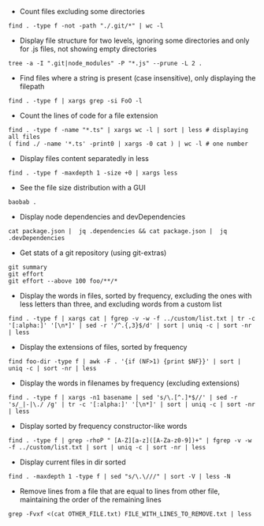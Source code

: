 - Count files excluding some directories
```shell
find . -type f -not -path "./.git/*" | wc -l
```

- Display file structure for two levels, ignoring some directories and only for .js files, not showing empty directories
```shell
tree -a -I ".git|node_modules" -P "*.js" --prune -L 2 .
```

- Find files where a string is present (case insensitive), only displaying the filepath
```shell
find . -type f | xargs grep -si FoO -l
```

- Count the lines of code for a file extension
```shell
find . -type f -name "*.ts" | xargs wc -l | sort | less # displaying all files
( find ./ -name '*.ts' -print0 | xargs -0 cat ) | wc -l # one number
```

- Display files content separatedly in less
```shell
find . -type f -maxdepth 1 -size +0 | xargs less
```

- See the file size distribution with a GUI
```shell
baobab .
```

- Display node dependencies and devDependencies
```shell
cat package.json |  jq .dependencies && cat package.json |  jq .devDependencies
```

- Get stats of a git repository (using git-extras)
```shell
git summary
git effort
git effort --above 100 foo/**/*
```

- Display the words in files, sorted by frequency, excluding the ones with less letters than three, and excluding words from a custom list
```shell
find . -type f | xargs cat | fgrep -v -w -f ../custom/list.txt | tr -c '[:alpha:]' '[\n*]' | sed -r '/^.{,3}$/d' | sort | uniq -c | sort -nr | less
```

- Display the extensions of files, sorted by frequency
```shell
find foo-dir -type f | awk -F . '{if (NF>1) {print $NF}}' | sort | uniq -c | sort -nr | less
```

- Display the words in filenames by frequency (excluding extensions)
```shell
find . -type f | xargs -n1 basename | sed 's/\.[^.]*$//' | sed -r 's/_|-|\./ /g' | tr -c '[:alpha:]' '[\n*]' | sort | uniq -c | sort -nr | less
```

- Display sorted by frequency constructor-like words
```shell
find . -type f | grep -rhoP " [A-Z][a-z]([A-Za-z0-9])+" | fgrep -v -w -f ../custom/list.txt | sort | uniq -c | sort -nr | less
```

- Display current files in dir sorted
```shell
find . -maxdepth 1 -type f | sed "s/\.\///" | sort -V | less -N
```

- Remove lines from a file that are equal to lines from other file, maintaining the order of the remaining lines
```shell
grep -Fvxf <(cat OTHER_FILE.txt) FILE_WITH_LINES_TO_REMOVE.txt | less
```
